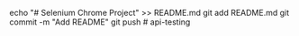 echo "# Selenium Chrome Project" >> README.md
git add README.md
git commit -m "Add README"
git push
#   a p i - t e s t i n g  
 